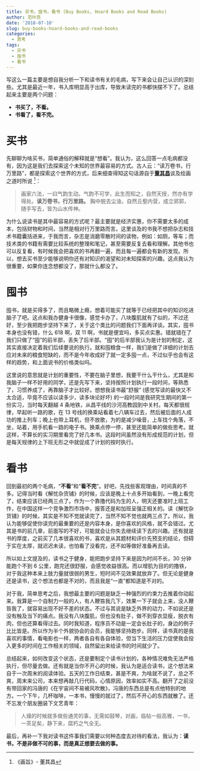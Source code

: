```yaml
---
title: 买书，囤书，看书 (Buy Books, Hoard Books and Read Books)
author: 范叶亮
date: '2018-07-10'
slug: buy-books-hoard-books-and-read-books
categories:
  - 思考
tags:
  - 买书
  - 囤书
  - 看书
---
```


写这么一篇主要是想自我分析一下和读书有关的毛病，写下来会让自己认识的深刻些。尤其是最近一年，书入库明显高于出库，导致未读完的书都快摆不下了。总结起来主要是两个问题：

- **书买了，不看。**
- **书看了，看不完。**

# 买书

先聊聊为啥买书，简单通俗的解释就是“想看”。我认为，这么回答一点毛病都没有，因为这是我们去探索这个未知的世界最容易的方式。古人云：“读万卷书，行万里路”，都是探索这个世界的方式，后来细查得知这句话源自于[**董其昌**](https://zh.wikipedia.org/zh/董其昌)谈及绘画之道时所说 [^huazhi-dongqichang]：

> 画家六法，一曰气韵生动。气韵不可学，此生而知之，自然天授，然亦有学得处。**读万卷书，行万里路。** 胸中脱去尘浊，自然丘壑内营，成立郛郭，随手写去，皆为山水传神。

为什么说读书是其中最容易的方式呢？最主要就是经济实惠，你不需要太多的成本，包括财物和时间，当然是相对行万里路而言。这里谈及的书我不想把杂志和技术书籍囊括进来，于我而言，杂志是消磨零散时间的读物，例如：如厕，等车；而技术类的书籍有需要比较系统的整理和笔记，甚至需要反复去看和理解。其他书也可以反复看，有时候我会把喜欢的书再翻一遍，而且每一遍都会有新的发现。所以，想去买书至少能够说明你还有对知识的渴望和对未知探索的兴趣。这点我认为很重要，如果你连念想都没了，那就什么都没了。

# 囤书

囤书，就是买得多了，而且略微上瘾，想着可能买了就等于已经把其中的知识吃进脑子了吧。这点和我办健身卡很像，感觉卡办了，八块腹肌就有了似的，不过还好，至少我把跑步坚持下来了，关于这个类比的问题我们下面再详谈。其实，囤书本身也没有错，什么 618 啊，双 11 啊，书就是便宜吗，多买点实惠。错就错在了我们只做了“囤”的前半部，丢失了后半部。“囤”的后半部我认为是计划的制定，这其实直接决定着我们后续要说的执行。就和囤粮食一样，我们是做了详细的计划去应对未来的粮食短缺的，而不是今年收成好了就一定多囤一点，不过似乎也会有这样的趋势，和上面说书的价格类似吗。

这里说的意思就是计划的重要性，不要在脑子里想，我要干什么干什么，尤其是和我脑子一样不好用的同学，还是先写下来，坚持按照计划执行一段时间，等熟悉了，习惯养成了，再靠脑子才比较好。想想我读书最“舒服” (感觉写读的最快又不太合适，毕竟不应该以读多少，读多块论好坏) 的一段时间是我研究生期间的第一份实习，当时每天翻越 4 条地铁，从昌平线的沙河高教园到中关村。每天都很规律，早起听一路的歌，在 13 号线的换乘站看着七八辆车过去，然后被后面的人成功的推上列车；晚上也带上耳机，但不放歌，为的是减少噪音，上车找个角落，不坐，站着，用手机看一路的电子书。换乘点停一停，甚至还能简单的做些思考。就这样，不算长的实习期里看完了好几本书。这段时间虽然没有形成规范的计划，但是每天规律的上下班无形之中就促成了计划的按时执行。

# 看书

回到最初的两个毛病，“**不看**”和“**看不完**”。好吧，先找些客观理由，时间真的不多。记得当时看《解忧杂货铺》的时候，应该是晚上十点多开始看到，一晚上看完了，结束应该已经两三点了。作为一个靠撸代码为生的人，明天还要准时上班工作，在中国这样一个竞争激烈市场中，报答还是和加班呈强正相关的。读《解忧杂货铺》的时候，其实是不知不觉就读完了，当然不知不觉也就两三点了。所以，我认为能够促使你读完的最重要的还是内容本身，是你喜欢的风格，就不会错过。尤其是书的前几章，前面写的不好，可能就会让你失去继续读下去的兴趣。还有就是书的厚度，之前买了几本很喜欢的书，喜欢是从其题材和评价先预支的结论，但碍于实在太厚，就迟迟未读，也怕看了没看完，还不如等做好准备再去读。

所以如上文提及的，读书之于健身，能把跑步坚持下来是因为时间不长，30 分钟能跑个不到 6 公里，跑完还很舒服，会感觉收益很高。而以增肌为目的的撸铁，对于我这种本来上肢力量就很弱的男生，短时间不见效果就放弃了。但无论是健身还是读书，这个想法也都是不对的，而且我是“一直”都知道是不对的。

对于我，简单思考之后，我想最主要的问题是缺乏一种强烈的约束力去推着你动起来。我算是一个自制力一般的人，有人鞭笞我几下，效果一下子就会上来，没人鞭笞我了，就容易出现不好不差的状态。不过与其说是缺乏外界的动力，不如说还是没有触及当下的痛点。我没有八块腹肌，但也没有肚子，做不到穿衣显瘦，脱衣有肉，但也还算看得过去。同时我知道，程序员不动是一定会长肚子的，身边的例子比比皆是。所以作为半个外貌协会的会员，我能够坚持跑步。同样，读书真的是我喜欢的事情，看电影也一样，两者各自有各自体验，但当下生活的压力促使我会投入更多的时间在工作相关的领域，自然留出来给读书的时间就少了。

总结起来，如何改变这个状态，还是要制定个读书计划的，各种情况难免无法严格执行，但尽量去做。还有就是当你不开心的时候，我认为是适合读书，这个想法来自于一次周末的阅读体验。五天的工作日结束，甚是不爽，为啥就不说了，总之不爽，周末来公司，本来想再敲几行代码，心情原因，效率如实不高。翻开了之前没有带回家的冯唐的《在宇宙间不易被风吹散》，冯唐的东西总是有点他特别的地方。一个下午，几杯咖啡，一本书，慢慢的就过了，然后不开心的东西就散了。还不忘发个朋友圈装下文艺青年：

> 人燥的时候就多做些通灵的事，无需如鼓琴，对画，临帖一般高雅，一书，一茶足矣，静下来，腐朽之气全无。

最后，再补一下我对读书这件事我们需要以何种态度去对待的看法，我认为：**读书，不是非做不可的事，而是真正想要去做的事。**

[^huazhi-dongqichang]: 《画旨》- 董其昌